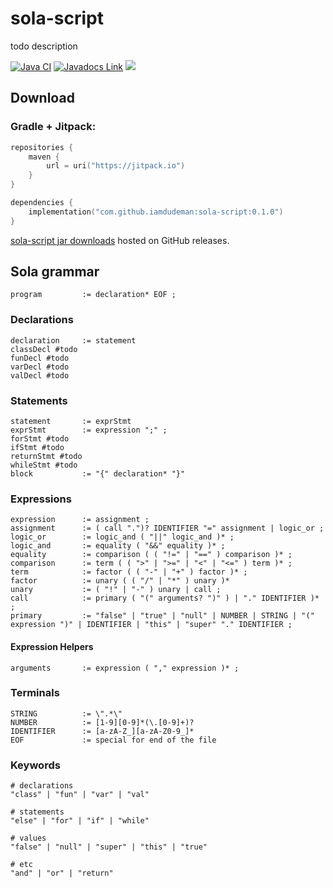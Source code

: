 # sola-script

todo description

[![Java CI](https://github.com/iamdudeman/sola-script/actions/workflows/ci_build.yml/badge.svg)](https://github.com/iamdudeman/sola-script/actions/workflows/ci_build.yml)
[![Javadocs Link](https://img.shields.io/badge/Javadocs-blue.svg)](https://iamdudeman.github.io/sola-script/)
[![](https://jitpack.io/v/iamdudeman/sola-script.svg)](https://jitpack.io/#iamdudeman/sola-script)

## Download

### Gradle + Jitpack:

```kotlin
repositories {
    maven {
        url = uri("https://jitpack.io")
    }
}

dependencies {
    implementation("com.github.iamdudeman:sola-script:0.1.0")
}
```

[sola-script jar downloads](https://github.com/iamdudeman/sola-script/releases) hosted on GitHub releases.


## Sola grammar

```
program         := declaration* EOF ;
```

### Declarations

```
declaration     := statement
classDecl #todo
funDecl #todo
varDecl #todo
valDecl #todo
```

### Statements

```
statement       := exprStmt
exprStmt        := expression ";" ;
forStmt #todo
ifStmt #todo
returnStmt #todo
whileStmt #todo
block           := "{" declaration* "}"
```

### Expressions

```
expression      := assignment ;
assignment      := ( call ".")? IDENTIFIER "=" assignment | logic_or ;
logic_or        := logic_and ( "||" logic_and )* ;
logic_and       := equality ( "&&" equality )* ;
equality        := comparison ( ( "!=" | "==" ) comparison )* ;
comparison      := term ( ( ">" | ">=" | "<" | "<=" ) term )* ;
term            := factor ( ( "-" | "+" ) factor )* ;
factor          := unary ( ( "/" | "*" ) unary )*
unary           := ( "!" | "-" ) unary | call ;
call            := primary ( "(" arguments? ")" ) | "." IDENTIFIER )* ;
primary         := "false" | "true" | "null" | NUMBER | STRING | "(" expression ")" | IDENTIFIER | "this" | "super" "." IDENTIFIER ;
```

#### Expression Helpers

```
arguments       := expression ( "," expression )* ;
```

### Terminals

```
STRING          := \".*\"
NUMBER          := [1-9][0-9]*(\.[0-9]+)?
IDENTIFIER      := [a-zA-Z_][a-zA-Z0-9_]*
EOF             := special for end of the file
```

### Keywords

```
# declarations
"class" | "fun" | "var" | "val"

# statements
"else" | "for" | "if" | "while"

# values
"false" | "null" | "super" | "this" | "true"

# etc
"and" | "or" | "return"
```
